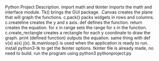 Python Project Description.
import math and tkinter imports the math and interface module.
Tk() brings the GUI package.
.Canvas creates the plane that will graph the functions.
c.pack() packs widgets in rows and columns.
c.createline creates the y and x axis.
def defines the function.
return creates the equation.
for x in range sets the range for x in the function. 
c.create_rectangle creates a rectangle for each y coordinate to draw the graph.
print (defined function) outputs the equation. 
same thing with def v(x) a(x) j(x).
tk.mainloop() is used when the application is ready to run.
install python3-tk to get the tkinter options. 
tkinter file is already made, no need to build. 
run the program using python3 pythonproject.py
